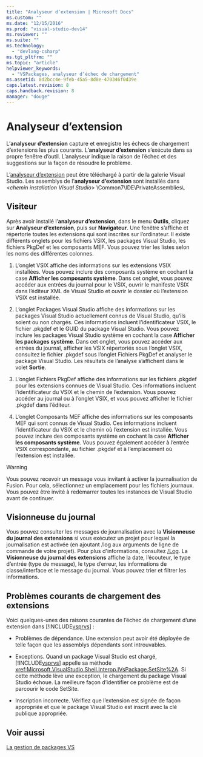 ```yaml
---
title: "Analyseur d’extension | Microsoft Docs"
ms.custom: ""
ms.date: "12/15/2016"
ms.prod: "visual-studio-dev14"
ms.reviewer: ""
ms.suite: ""
ms.technology: 
  - "devlang-csharp"
ms.tgt_pltfrm: ""
ms.topic: "article"
helpviewer_keywords: 
  - "VSPackages, analyseur d’échec de chargement"
ms.assetid: 8d2bcc4e-9feb-45a5-8d8e-470346f0d39e
caps.latest.revision: 8
caps.handback.revision: 8
manager: "douge"
---
```

# Analyseur d’extension
L’**analyseur d’extension** capture et enregistre les échecs de chargement d’extensions les plus courants. L’**analyseur d’extension** s’exécute dans sa propre fenêtre d’outil. L’analyseur indique la raison de l’échec et des suggestions sur la façon de résoudre le problème.  
  
 L’[analyseur d’extension](http://go.microsoft.com/fwlink/?LinkId=205840) peut être téléchargé à partir de la galerie Visual Studio. Les assemblys de l’**analyseur d’extension** sont installés dans \<*chemin installation Visual Studio*\> \\Common7\\IDE\\PrivateAssemblies\\.  
  
## Visiteur  
 Après avoir installé l’**analyseur d’extension**, dans le menu **Outils**, cliquez sur **Analyseur d’extension**, puis sur **Navigateur**. Une fenêtre s’affiche et répertorie toutes les extensions qui sont inscrites sur l’ordinateur. Il existe différents onglets pour les fichiers VSIX, les packages Visual Studio, les fichiers PkgDef et les composants MEF. Vous pouvez trier les listes selon les noms des différentes colonnes.  
  
1.  L’onglet VSIX affiche des informations sur les extensions VSIX installées. Vous pouvez inclure des composants système en cochant la case **Afficher les composants système**. Dans cet onglet, vous pouvez accéder aux entrées du journal pour le VSIX, ouvrir le manifeste VSIX dans l’éditeur XML de Visual Studio et ouvrir le dossier où l’extension VSIX est installée.  
  
2.  L’onglet Packages Visual Studio affiche des informations sur les packages Visual Studio actuellement connus de Visual Studio, qu’ils soient ou non chargés. Ces informations incluent l’identificateur VSIX, le fichier .pkgdef et le GUID du package Visual Studio. Vous pouvez inclure les packages Visual Studio système en cochant la case **Afficher les packages système**. Dans cet onglet, vous pouvez accéder aux entrées du journal, afficher les VSIX répertoriés sous l’onglet VSIX, consultez le fichier .pkgdef sous l’onglet Fichiers PkgDef et analyser le package Visual Studio. Les résultats de l’analyse s’affichent dans le volet **Sortie**.  
  
3.  L’onglet Fichiers PkgDef affiche des informations sur les fichiers .pkgdef pour les extensions connues de Visual Studio. Ces informations incluent l’identificateur du VSIX et le chemin de l’extension. Vous pouvez accéder au journal ou à l’onglet VSIX, et vous pouvez afficher le fichier .pkgdef dans l’éditeur.  
  
4.  L’onglet Composants MEF affiche des informations sur les composants MEF qui sont connus de Visual Studio. Ces informations incluent l’identificateur du VSIX et le chemin où l’extension est installée. Vous pouvez inclure des composants système en cochant la case **Afficher les composants système**. Vous pouvez également accéder à l’entrée VSIX correspondante, au fichier .pkgdef et à l’emplacement où l’extension est installée.  
  
> [!WARNING]
>  Vous pouvez recevoir un message vous invitant à activer la journalisation de Fusion. Pour cela, sélectionnez un emplacement pour les fichiers journaux. Vous pouvez être invité à redémarrer toutes les instances de Visual Studio avant de continuer.  
  
## Visionneuse du journal  
 Vous pouvez consulter les messages de journalisation avec la **Visionneuse du journal des extensions** si vous exécutez un projet pour lequel la journalisation est activée \(en ajoutant \/log aux arguments de ligne de commande de votre projet\). Pour plus d'informations, consultez [\/Log](../Topic/-Log%20\(devenv.exe\).md). La **Visionneuse du journal des extensions** affiche la date, l’écouteur, le type d’entrée \(type de message\), le type d’erreur, les informations de classe\/interface et le message du journal. Vous pouvez trier et filtrer les informations.  
  
## Problèmes courants de chargement des extensions  
 Voici quelques\-unes des raisons courantes de l’échec de chargement d’une extension dans [!INCLUDE[vsprvs](../assembler/masm/includes/vsprvs_md.md)] :  
  
-   Problèmes de dépendance. Une extension peut avoir été déployée de telle façon que les assemblys dépendants sont introuvables.  
  
-   Exceptions. Quand un package Visual Studio est chargé, [!INCLUDE[vsprvs](../assembler/masm/includes/vsprvs_md.md)] appelle sa méthode <xref:Microsoft.VisualStudio.Shell.Interop.IVsPackage.SetSite%2A>. Si cette méthode lève une exception, le chargement du package Visual Studio échoue. La meilleure façon d’identifier ce problème est de parcourir le code SetSite.  
  
-   Inscription incorrecte. Vérifiez que l’extension est signée de façon appropriée et que le package Visual Studio est inscrit avec la clé publique appropriée.  
  
## Voir aussi  
 [La gestion de packages VS](../Topic/Managing%20VSPackages.md)